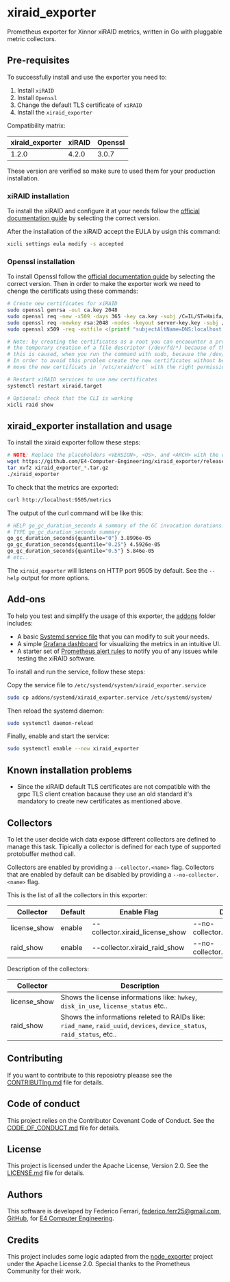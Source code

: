 # xiraid_exporter

Prometheus exporter for Xinnor xiRAID metrics, written in Go with pluggable metric collectors.

## Pre-requisites

To successfully install and use the exporter you need to:

1. Install `xiRAID`
2. Install `Openssl`
3. Change the default TLS certificate of `xiRAID`
4. Install the `xiraid_exporter`

Compatibility matrix:

| **xiraid_exporter**       | **xiRAID**       | **Openssl**        |
|---------------------------|------------------|--------------------|
| 1.2.0                     | 4.2.0            | 3.0.7              |

These version are verified so make sure to used them for your production installation.

### xiRAID installation

To install the xiRAID and configure it at your needs follow the [official documentation guide](https://xinnor.io/resources/xiraid-classic/) by selecting the correct version.

After the installation of the xiRAID accept the EULA by usign this command:

```bash
xicli settings eula modify -s accepted
```

### Openssl installation

To install Openssl follow the [official documentation guide](https://github.com/openssl/openssl/blob/master/INSTALL.md#installing-openssl) by selecting the correct version.
Then in order to make the exporter work we need to chenge the certificats using these commands:

```bash
# Create new certificates for xiRAID
sudo openssl genrsa -out ca.key 2048
sudo openssl req -new -x509 -days 365 -key ca.key -subj /C=IL/ST=Haifa/L=Haifa/O=XINNOR/OU=IT/CN=localhost/emailAddress=request@xinnor.io -out ca-cert.crt
sudo openssl req -newkey rsa:2048 -nodes -keyout server-key.key -subj /C=IL/ST=Haifa/L=Haifa/O=XINNOR/OU=IT/CN=localhost/emailAddress=request@xinnor.io -out server-cert.csr
sudo openssl x509 -req -extfile <(printf "subjectAltName=DNS:localhost,DNS:*.e4red,IP:0.0.0.0") -days 365 -in server-cert.csr -CA ca-cert.crt -CAkey ca.key -CAcreateserial -out server-cert.crt

# Note: by creating the certificates as a root you can encaounter a problem related to
# the temporary creation of a file descriptor (/dev/fd/*) because of this directive: <(printf "subjectAltName=...")
# this is caused, when you run the command with sudo, because the /dev/fd/* file descriptors may not be available due to how sudo handles file descriptors
# In order to avoid this problem create the new certificates without beeing root or using sudo and then
# move the new certificats in `/etc/xraid/crt` with the right permissions.

# Restart xiRAID services to use new certificates
systemctl restart xiraid.target

# Optional: check that the CLI is working
xicli raid show
```

## xiraid_exporter installation and usage

To install the xiraid exporter follow these steps:

```bash
# NOTE: Replace the placeholders <VERSION>, <OS>, and <ARCH> with the once aviable.
wget https://github.com/E4-Computer-Engineering/xiraid_exporter/releases/download/v<VERSION>/xiraid_exporter_<OS>_<ARCH>.tar.gz
tar xvfz xiraid_exporter_*.tar.gz
./xiraid_exporter
```

To check that the metrics are exported:

```bash
curl http://localhost:9505/metrics
```

The output of the curl command will be like this:

```bash
# HELP go_gc_duration_seconds A summary of the GC invocation durations.
# TYPE go_gc_duration_seconds summary
go_gc_duration_seconds{quantile="0"} 3.8996e-05
go_gc_duration_seconds{quantile="0.25"} 4.5926e-05
go_gc_duration_seconds{quantile="0.5"} 5.846e-05
# etc..
```

The `xiraid_exporter` will listens on HTTP port 9505 by default. See the `--help` output for more options.

## Add-ons

To help you test and simplify the usage of this exporter, the [addons](./addons/) folder includes:

- A basic [Systemd service file](./addons/systemd/xiraid_exporter.service) that you can modify to suit your needs.
- A simple [Grafana dashboard](./addons/monitoring/grafana/dashboards/xiraid.json) for visualizing the metrics in an intuitive UI.
- A starter set of [Prometheus alert rules](./addons/monitoring/prometheus/rules/xiraid-exporter.yml) to notify you of any issues while testing the xiRAID software.

To install and run the service, follow these steps:

Copy the service file to `/etc/systemd/system/xiraid_exporter.service`

```bash
sudo cp addons/systemd/xiraid_exporter.service /etc/systemd/system/
```

Then reload the systemd daemon:

```bash
sudo systemctl daemon-reload
```

Finally, enable and start the service:

```bash
sudo systemctl enable --now xiraid_exporter
```

## Known installation problems

- Since the xiRAID default TLS certificates are not compatible with the grpc TLS client creation bacause they use an old standard
  it's mandatory to create new certificates as mentioned above.

## Collectors

To let the user decide wich data expose different collectors are defined to manage this task.
Tipically a collector is defined for each type of supported protobuffer method call.

Collectors are enabled by providing a `--collector.<name>` flag.
Collectors that are enabled by default can be disabled by providing a `--no-collector.<name>` flag.

This is the list of all the collectors in this exporter:

| **Collector** | **Default** | **Enable Flag** | **Disable Flag** |
| --- | --- | --- | --- |
| license_show | enable | --collector.xiraid_license_show | --no-collector.xiraid_license_show |
| raid_show  | enable | --collector.xiraid_raid_show  | --no-collector.xiraid_raid_show |

Description of the collectors:

| **Collector** | **Description** |
| --- | --- |
| license_show | Shows the license informations like: `hwkey`, `disk_in_use`, `license_status` etc.. |
| raid_show  | Shows the informations releted to RAIDs like: `riad_name`, `raid_uuid`, `devices`, `device_status`, `raid_status`, etc.. |

## Contributing

If you want to contribute to this reposiotry pleaase see the [CONTRIBUTIng.md](./CONTRIBUTING.md) file for details.

## Code of conduct

This project relies on the Contributor Covenant Code of Conduct. See the [CODE_OF_CONDUCT.md](./CODE_OF_CONDUCT.md) file for details.

## License

This project is licensed under the Apache License, Version 2.0. See the [LICENSE.md](./LICENSE) file for details.

## Authors

This software is developed by Federico Ferrari, <federico.ferr25@gmail.com>, [GitHub](https://github.com/IronCub3), for [E4 Computer Engineering](https://www.e4company.com/).

## Credits

This project includes some logic adapted from the [node_exporter](https://github.com/prometheus/node_exporter) project under the Apache License 2.0. Special thanks to the Prometheus Community for their work.
